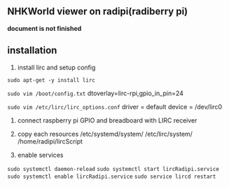 ## NHKWorld viewer on radipi(radiberry pi)

**document is not finished**

## installation

1. install lirc and setup config

`sudo apt-get -y install lirc`

`sudo vim /boot/config.txt`
dtoverlay=lirc-rpi,gpio\_in\_pin=24

`sudo vim /etc/lirc/lirc_options.conf`
driver = default
device = /dev/lirc0

1. connect raspberry pi GPIO and breadboard with LIRC receiver 

1. copy each resources
	/etc/systemd/system/
	/etc/lirc/system/
	/home/radipi/lircScript

1. enable services

`sudo systemctl daemon-reload`
`sudo systemctl start lircRadipi.service`
`sudo systemctl enable lircRadipi.service`
`sudo service lircd restart`
